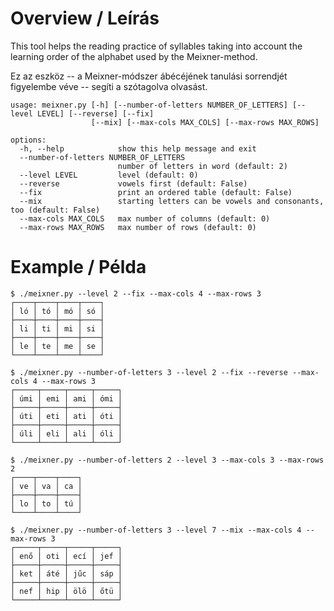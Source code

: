 # Overview / Leírás
This tool helps the reading practice of syllables
taking into account the learning order of the alphabet
used by the Meixner-method.

Ez az eszköz -- a Meixner-módszer ábécéjének tanulási sorrendjét
figyelembe véve -- segíti a szótagolva olvasást.

```
usage: meixner.py [-h] [--number-of-letters NUMBER_OF_LETTERS] [--level LEVEL] [--reverse] [--fix]
                  [--mix] [--max-cols MAX_COLS] [--max-rows MAX_ROWS]

options:
  -h, --help            show this help message and exit
  --number-of-letters NUMBER_OF_LETTERS
                        number of letters in word (default: 2)
  --level LEVEL         level (default: 0)
  --reverse             vowels first (default: False)
  --fix                 print an ordered table (default: False)
  --mix                 starting letters can be vowels and consonants, too (default: False)
  --max-cols MAX_COLS   max number of columns (default: 0)
  --max-rows MAX_ROWS   max number of rows (default: 0)
```

# Example / Példa
```
$ ./meixner.py --level 2 --fix --max-cols 4 --max-rows 3
┌────┬────┬────┬────┐
│ ló │ tó │ mó │ só │
├────┼────┼────┼────┤
│ li │ ti │ mi │ si │
├────┼────┼────┼────┤
│ le │ te │ me │ se │
└────┴────┴────┴────┘

$ ./meixner.py --number-of-letters 3 --level 2 --fix --reverse --max-cols 4 --max-rows 3
┌─────┬─────┬─────┬─────┐
│ úmi │ emi │ ami │ ómi │
├─────┼─────┼─────┼─────┤
│ úti │ eti │ ati │ óti │
├─────┼─────┼─────┼─────┤
│ úli │ eli │ ali │ óli │
└─────┴─────┴─────┴─────┘

$ ./meixner.py --number-of-letters 2 --level 3 --max-cols 3 --max-rows 2
┌────┬────┬────┐
│ ve │ va │ ca │
├────┼────┼────┤
│ lo │ to │ tú │
└────┴────┴────┘

$ ./meixner.py --number-of-letters 3 --level 7 --mix --max-cols 4 --max-rows 3
┌─────┬─────┬─────┬─────┐
│ enő │ oti │ ecí │ jef │
├─────┼─────┼─────┼─────┤
│ ket │ áté │ jűc │ sáp │
├─────┼─────┼─────┼─────┤
│ nef │ hip │ ölö │ őtü │
└─────┴─────┴─────┴─────┘
```

